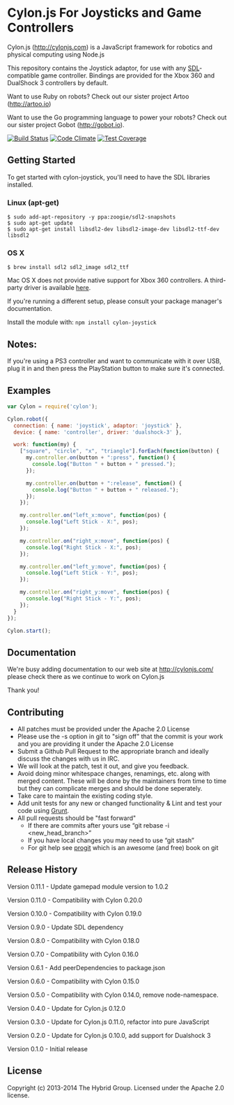 # Cylon.js For Joysticks and Game Controllers

Cylon.js (http://cylonjs.com) is a JavaScript framework for robotics and physical computing using Node.js

This repository contains the Joystick adaptor, for use with any
[SDL][]-compatible game controller. Bindings are provided for the Xbox 360 and
DualShock 3 controllers by default.

[SDL]: http://www.libsdl.org/

Want to use Ruby on robots? Check out our sister project Artoo (http://artoo.io)

Want to use the Go programming language to power your robots? Check out our sister project Gobot (http://gobot.io).

[![Build Status](https://secure.travis-ci.org/hybridgroup/cylon-joystick.png?branch=master)](http://travis-ci.org/hybridgroup/cylon-joystick) [![Code Climate](https://codeclimate.com/github/hybridgroup/cylon-joystick/badges/gpa.svg)](https://codeclimate.com/github/hybridgroup/cylon-joystick) [![Test Coverage](https://codeclimate.com/github/hybridgroup/cylon-joystick/badges/coverage.svg)](https://codeclimate.com/github/hybridgroup/cylon-joystick)

## Getting Started

To get started with cylon-joystick, you'll need to have the SDL libraries
installed.

### Linux (apt-get)

    $ sudo add-apt-repository -y ppa:zoogie/sdl2-snapshots
    $ sudo apt-get update
    $ sudo apt-get install libsdl2-dev libsdl2-image-dev libsdl2-ttf-dev libsdl2

### OS X

    $ brew install sdl2 sdl2_image sdl2_ttf

Mac OS X does not provide native support for Xbox 360 controllers.
A third-party driver is available [here](http://tattiebogle.net/index.php/ProjectRoot/Xbox360Controller/OsxDriver).

If you're running a different setup, please consult your package manager's
documentation.

Install the module with: `npm install cylon-joystick`

## Notes:

If you're using a PS3 controller and want to communicate with it over USB, plug
it in and then press the PlayStation button to make sure it's connected.

## Examples

```javascript
var Cylon = require('cylon');

Cylon.robot({
  connection: { name: 'joystick', adaptor: 'joystick' },
  device: { name: 'controller', driver: 'dualshock-3' },

  work: function(my) {
    ["square", "circle", "x", "triangle"].forEach(function(button) {
      my.controller.on(button + ":press", function() {
        console.log("Button " + button + " pressed.");
      });

      my.controller.on(button + ":release", function() {
        console.log("Button " + button + " released.");
      });
    });

    my.controller.on("left_x:move", function(pos) {
      console.log("Left Stick - X:", pos);
    });

    my.controller.on("right_x:move", function(pos) {
      console.log("Right Stick - X:", pos);
    });

    my.controller.on("left_y:move", function(pos) {
      console.log("Left Stick - Y:", pos);
    });

    my.controller.on("right_y:move", function(pos) {
      console.log("Right Stick - Y:", pos);
    });
  }
});

Cylon.start();
```

## Documentation

We're busy adding documentation to our web site at http://cylonjs.com/ please check there as we continue to work on Cylon.js

Thank you!

## Contributing

* All patches must be provided under the Apache 2.0 License
* Please use the -s option in git to "sign off" that the commit is your work and you are providing it under the Apache 2.0 License
* Submit a Github Pull Request to the appropriate branch and ideally discuss the changes with us in IRC.
* We will look at the patch, test it out, and give you feedback.
* Avoid doing minor whitespace changes, renamings, etc. along with merged content. These will be done by the maintainers from time to time but they can complicate merges and should be done seperately.
* Take care to maintain the existing coding style.
* Add unit tests for any new or changed functionality & Lint and test your code using [Grunt](http://gruntjs.com/).
* All pull requests should be "fast forward"
  * If there are commits after yours use “git rebase -i <new_head_branch>”
  * If you have local changes you may need to use “git stash”
  * For git help see [progit](http://git-scm.com/book) which is an awesome (and free) book on git

## Release History

Version 0.11.1 - Update gamepad module version to 1.0.2

Version 0.11.0 - Compatibility with Cylon 0.20.0

Version 0.10.0 - Compatibility with Cylon 0.19.0

Version 0.9.0 - Update SDL dependency

Version 0.8.0 - Compatibility with Cylon 0.18.0

Version 0.7.0 - Compatibility with Cylon 0.16.0

Version 0.6.1 - Add peerDependencies to package.json

Version 0.6.0 - Compatibility with Cylon 0.15.0

Version 0.5.0 - Compatibility with Cylon 0.14.0, remove node-namespace.

Version 0.4.0 - Update for Cylon.js 0.12.0

Version 0.3.0 - Update for Cylon.js 0.11.0, refactor into pure JavaScript

Version 0.2.0 - Update for Cylon.js 0.10.0, add support for Dualshock 3

Version 0.1.0 - Initial release

## License

Copyright (c) 2013-2014 The Hybrid Group. Licensed under the Apache 2.0 license.
